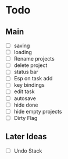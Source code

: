 # Todo

## Main
- [ ] saving
- [ ] loading
- [ ] Rename projects
- [ ] delete project
- [ ] status bar
- [ ] Esp on task add
- [ ] key bindings
- [ ] edit task
- [ ] autosave
- [ ] hide done
- [ ] hide empty projects
- [ ] Dirty Flag

## Later Ideas
- [ ] Undo Stack

